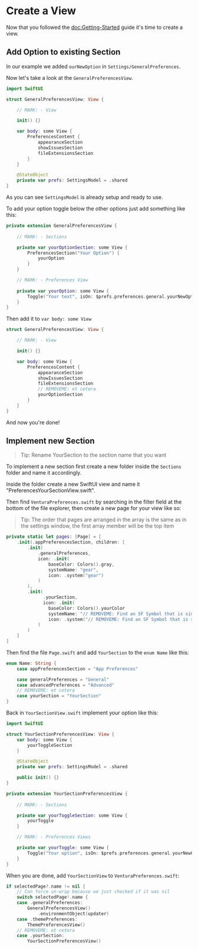 # Create a View

Now that you followed the <doc:Getting-Started> guide it's time to create a view.

## Add Option to existing Section

In our example we added `ourNewOption` in ``Settings/GeneralPreferences``.

Now let's take a look at the ``GeneralPreferencesView``.

```swift
import SwiftUI

struct GeneralPreferencesView: View {

    // MARK: - View

    init() {}

    var body: some View {
        PreferencesContent {
            appearanceSection
            showIssuesSection
            fileExtensionsSection
        }
    }

    @StateObject
    private var prefs: SettingsModel = .shared
}
```

As you can see ``SettingsModel`` is already setup and ready to use.

To add your option toggle below the other options just add something like this:

```swift
private extension GeneralPreferencesView {
    
    // MARK: - Sections

    private var yourOptionSection: some View {
        PreferencesSection("Your Option") {
            yourOption
        }
    }

    // MARK: - Preferences View
    
    private var yourOption: some View {
        Toggle("Your text", isOn: $prefs.preferences.general.yourNewOption)
    }
}
```

Then add it to `var body: some View`

```swift
struct GeneralPreferencesView: View {

    // MARK: - View

    init() {}

    var body: some View {
        PreferencesContent {
            appearanceSection
            showIssuesSection
            fileExtensionsSection
            // REMOVEME: et cetera
            yourOptionSection
        }
    }
}
```

And now you're done!

## Implement new Section

> Tip: Rename YourSection to the section name that you want

To implement a new section first create a new folder inside the `Sections` folder and name it accordingly.

Inside the folder create a new SwiftUI view and name it "PreferencesYourSectionView.swift".

Then find `VenturaPreferences.swift` by searching in the filter field at the bottom of the file explorer, then create a new page for your view like so:

> Tip: The order that pages are arranged in the array is the same as in the settings window, the first array member will be the top item

```swift
private static let pages: [Page] = [
    .init(.appPreferencesSection, children: [
        .init(
            .generalPreferences,
            icon: .init(
                baseColor: Colors().gray,
                systemName: "gear",
                icon: .system("gear")
            )
        ),
        .init(
              .yourSection,
              icon: .init(
                baseColor: Colors().yourColor
                systemName: "// REMOVEME: Find an SF Symbol that is similar to the icon you imagined"
                icon: .system("// REMOVEME: Find an SF Symbol that is similar to the icon you imagined")
            )
        )
    ]
]
```

Then find the file `Page.swift` and add `YourSection` to the `enum Name` like this:

```swift
enum Name: String {
    case appPreferencesSection = "App Preferences"

    case generalPreferences = "General"
    case advancedPreferences = "Advanced"
    // REMOVEME: et cetera
    case yourSection = "YourSection"
}
```

Back in `YourSectionView.swift` implement your option like this:

```swift
import SwiftUI

struct YourSectionPreferencesView: View {
    var body: some View {
        yourToggleSection
    }

    @StateObject
    private var prefs: SettingsModel = .shared

    public init() {}
}

private extension YourSectionPreferencesView {
    
    // MARK: - Sections

    private var yourToggleSection: some View {
        yourToggle
    }

    // MARK: - Preferences Views

    private var yourToggle: some View {
        Toggle("Your option", isOn: $prefs.preferences.general.yourNewOption)
    }
}
```

When you are done, add `YourSectionView` to `VenturaPreferences.swift`:

```swift
if selectedPage?.name != nil {
    // Can force un-wrap because we just checked if it was nil
    switch selectedPage!.name {
    case .generalPreferences:
        GeneralPreferencesView()
            .environmentObject(updater)
    case .themePreferences:
        ThemePreferencesView()
    // REMOVEME: et cetera
    case .yourSection:
        YourSectionPreferencesView()
```
